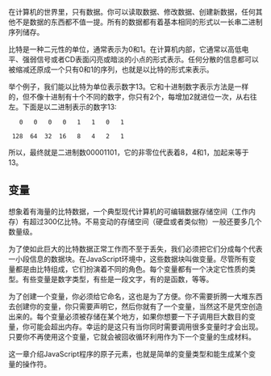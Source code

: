 在计算机的世界里，只有数据。你可以读取数据、修改数据、创建新数据，任何其他不是数据的东西都不值一提。所有的数据都有着基本相同的形式以一长串二进制序列储存。

比特是一种二元性的单位，通常表示为0和1。在计算机内部，它通常以高低电平、强弱信号或者CD表面闪亮或暗淡的小点的形式表示。任何分散的信息都可以被缩减还原成一个只有0和1的序列，也就是以比特的形式来表示。

举个例子，我们能以比特为单位表示数字13。它和十进制数字表示方法是一样的，但不像十进制有十个不同的数字，你只有2个，每增加2就进位一次，从右往左。下面是以二进制表示的数字13:

```
   0   0   0   0   1   1   0   1
```

```
 128  64  32  16   8   4   2   1
```

所以，最终就是二进制数00001101，它的非零位代表着8，4和1，加起来等于13。

## 变量

想象着有海量的比特数据，一个典型现代计算机的可编辑数据存储空间（工作内存）有超过300亿比特。不易变动的存储空间（硬盘或者类似物）一般还要多几个数量级。

为了使如此巨大的比特数据正常工作而不至于丢失，我们必须把它们分成每个代表一小段信息的数据块。在JavaScript环境中，这些数据块叫做变量。尽管所有变量都是由比特组成，它们扮演着不同的角色。每个变量都有一个决定它性质的类型。有些变量是数字类型，有些是一段文字，有的是函数，等等。

为了创建一个变量，你必须给它命名，这也是为了方便。你不需要折腾一大堆东西去创建你的变量，你只需要声明它，然后你就有了一个变量，当然这不是凭空创造出来的。每个变量必须被存储在某个地方，如果你想要一下子调用巨大数目的变量，你可能会超出内存。幸运的是这只有当你同时需要调用很多变量时才会出现。只要你不再使用这个变量，它就会被回收循环利用作为下一个变量的生成材料。

这一章介绍JavaScript程序的原子元素，也就是简单的变量类型和能生成某个变量的操作符。



